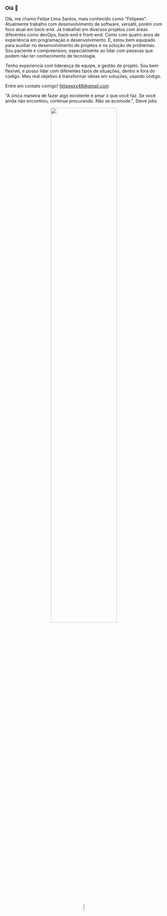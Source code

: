 ### Olá 👋

Olá, me chamo Felipe Lima Santos, mais conhecido como "Felipeex". Atualmente trabalho com desenvolvimento de software, versátil, porém com foco atual em back-end. Já trabalhei em diversos projetos com áreas diferentes como devOps, back-end e front-end. Conto com quatro anos de experiência em programação e desenvolvimento. E, estou bem equipado para auxiliar no desenvolvimento de projetos e na solução de problemas. Sou paciente e compreensivo, especialmente ao lidar com pessoas que podem não ter conhecimento de tecnologia.

Tenho experiencia com liderança de equipe, e gestão de projeto. Sou bem flexível, e posso lidar com diferentes tipos de situações, dentro e fora do código. Meu real objetivo é transformar ideias em soluções, usando código.

Entre em contato comigo! felipeexx48@gmail.com

"A única maneira de fazer algo excelente é amar o que você faz. Se você ainda não encontrou, continue procurando. Não se acomode.", Steve jobs

<p align="center" >
  <a href="https://skillicons.dev">
    <img src="https://skillicons.dev/icons?i=docker,ts,jenkins,jest,linux,lua,mysql,nestjs,mongodb,nextjs,nginx,nodejs,postgres,prisma,react,redis,sass,tailwind,vscode,express,vite,redux,vim,graphql,html,bootstrap,apollo,electron,threejs,c" width="65%"/>
  </a>
</p>

<p align="center">
  <a href="https://skillicons.dev">
    <img src="https://skillicons.dev/icons?i=vitest,webpack" width="7.5%"/>
  </a>
</p>

